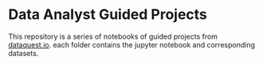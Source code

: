 # Data Analyst Guided Projects

This repository is a series of notebooks of guided projects from [dataquest.io](www.dataquest.io). each folder contains the jupyter notebook and corresponding datasets.

